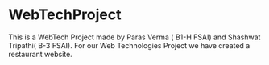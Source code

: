 # WebTechProject
This is a  WebTech Project made by Paras Verma ( B1-H FSAI) and Shashwat Tripathi( B-3 FSAI). For our Web Technologies Project we have created a restaurant website.
